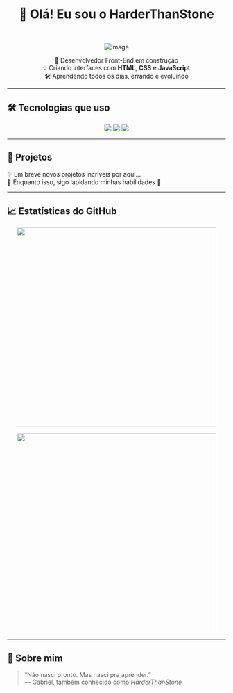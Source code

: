 <h1 align="center">👋 Olá! Eu sou o HarderThanStone</h1>
<br>

<div  align="center">
  
  ![Image](https://github.com/user-attachments/assets/3f337f89-c4ee-4e27-bfc8-cfb78716a1e0)
</div>

<p align="center">
  🚀 Desenvolvedor Front-End em construção <br>
  💡 Criando interfaces com <strong>HTML</strong>, <strong>CSS</strong> e <strong>JavaScript</strong> <br>
  🛠️ Aprendendo todos os dias, errando e evoluindo
</p>

---

## 🛠️ Tecnologias que uso

<p align="center">
  <img src="https://img.shields.io/badge/HTML5-E34F26?style=for-the-badge&logo=html5&logoColor=white"/>
  <img src="https://img.shields.io/badge/CSS3-1572B6?style=for-the-badge&logo=css3&logoColor=white"/>
  <img src="https://img.shields.io/badge/JavaScript-F7DF1E?style=for-the-badge&logo=javascript&logoColor=black"/>
</p>

---

## 📁 Projetos

✨ Em breve novos projetos incríveis por aqui...  
🔧 Enquanto isso, sigo lapidando minhas habilidades 💎

---

## 📈 Estatísticas do GitHub

<p align="center">
  <img src="https://github-readme-stats.vercel.app/api?username=HarderThanStone&show_icons=true&theme=github_dark&hide_border=true&include_all_commits=true&count_private=true" width="460px"/>
</p>

<p align="center">
  <img src="https://github-readme-stats.vercel.app/api/top-langs/?username=HarderThanStone&layout=compact&theme=github_dark&hide_border=true" width="460px"/>
</p>

---

## 🧠 Sobre mim

> “Não nasci pronto. Mas nasci pra aprender.”  
> — Gabriel, também conhecido como *HarderThanStone*
